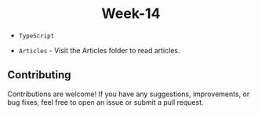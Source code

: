 <h1 align="center">Week-14</h1>

- `TypeScript`

- `Articles` - Visit the Articles folder to read articles.

## Contributing

Contributions are welcome! If you have any suggestions, improvements, or bug fixes, feel free to open an issue or submit a pull request.
